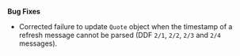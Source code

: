 **Bug Fixes**

* Corrected failure to update `Quote` object when the timestamp of a refresh message cannot be parsed (DDF `2/1`, `2/2`, `2/3` and `2/4` messages).